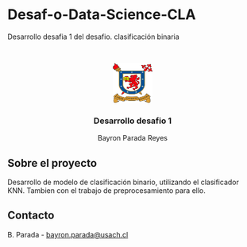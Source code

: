 # Desaf-o-Data-Science-CLA
Desarrollo desafia 1 del desafio. clasificación binaria

<!-- PROJECT LOGO -->
<br />
<p align="center">
  <a href="https://github.com/electronmaxi/Desaf-o-Data-Science-CLA">
    <img src="logo.png" alt="Logo" width="80" height="80">
  </a>

  <h3 align="center">Desarrollo desafio 1</h3>

  <p align="center">
    Bayron Parada Reyes
    <br />
  </p>
</p>


<!-- SOBRE EL PROYECTO -->
## Sobre el proyecto
Desarrollo de modelo de clasificación binario, utilizando el clasificador KNN. Tambien con el trabajo de preprocesamiento para ello.
<!-- CONTACTO -->
## Contacto

B. Parada - bayron.parada@usach.cl
